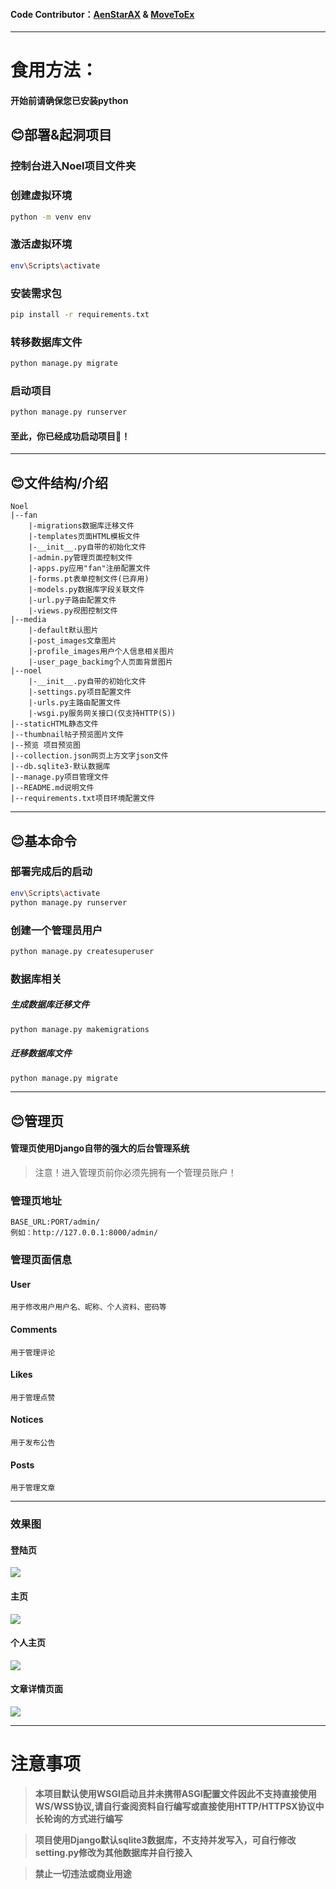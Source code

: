 #### Code Contributor：[AenStarAX](https://github.com/aurora-wangq) & [MoveToEx](https://github.com/MoveToEx)
---
# 食用方法：
#### 开始前请确保您已安装python
## 😊部署&起洞项目
### 控制台进入Noel项目文件夹
### 创建虚拟环境
```sh
python -m venv env
```
### 激活虚拟环境
```sh
env\Scripts\activate
```
### 安装需求包
```sh
pip install -r requirements.txt
```
### 转移数据库文件
```sh
python manage.py migrate
```
### 启动项目
```sh
python manage.py runserver
```
#### 至此，你已经成功启动项目🥳！
---
## 😊文件结构/介绍
```text
Noel
|--fan
    |-migrations数据库迁移文件
    |-templates页面HTML模板文件
    |-__init__.py自带的初始化文件
    |-admin.py管理页面控制文件
    |-apps.py应用"fan"注册配置文件
    |-forms.pt表单控制文件(已弃用)
    |-models.py数据库字段关联文件
    |-url.py子路由配置文件
    |-views.py视图控制文件
|--media
    |-default默认图片
    |-post_images文章图片
    |-profile_images用户个人信息相关图片
    |-user_page_backimg个人页面背景图片
|--noel
    |-__init__.py自带的初始化文件
    |-settings.py项目配置文件
    |-urls.py主路由配置文件
    |-wsgi.py服务网关接口(仅支持HTTP(S))
|--staticHTML静态文件
|--thumbnail帖子预览图片文件
|--预览 项目预览图
|--collection.json网页上方文字json文件
|--db.sqlite3-默认数据库
|--manage.py项目管理文件
|--README.md说明文件
|--requirements.txt项目环境配置文件
```



---
## 😊基本命令
### 部署完成后的启动
```sh
env\Scripts\activate
python manage.py runserver
```
### 创建一个管理员用户
```sh
python manage.py createsuperuser
```
### 数据库相关
##### 生成数据库迁移文件
```sh
python manage.py makemigrations
```
##### 迁移数据库文件
```sh
python manage.py migrate
```
---
## 😊管理页
#### 管理页使用Django自带的强大的后台管理系统
>注意！进入管理页前你必须先拥有一个管理员账户！
### 管理页地址
```url
BASE_URL:PORT/admin/
例如：http://127.0.0.1:8000/admin/
```
### 管理页面信息
#### User
```text
用于修改用户用户名、昵称、个人资料、密码等
```
#### Comments
```text
用于管理评论
```
#### Likes
```text
用于管理点赞
```
#### Notices
```text
用于发布公告
```
#### Posts
```text
用于管理文章
```
---
### 效果图

#### 登陆页
<image src="https://github.com/aurora-wangq/NoelWebsite/blob/main/Noel/%E9%A2%84%E8%A7%88/Login.png">
  
#### 主页
<image src="https://github.com/aurora-wangq/NoelWebsite/blob/main/Noel/%E9%A2%84%E8%A7%88/Home.png">
  
#### 个人主页
<image src="https://github.com/aurora-wangq/NoelWebsite/blob/main/Noel/%E9%A2%84%E8%A7%88/MyPage.png">
  
#### 文章详情页面
<image src="https://github.com/aurora-wangq/NoelWebsite/blob/main/Noel/%E9%A2%84%E8%A7%88/Post.png">

---

# 注意事项
>**本项目默认使用WSGI启动且并未携带ASGI配置文件因此不支持直接使用WS/WSS协议,请自行查阅资料自行编写或直接使用HTTP/HTTPSX协议中长轮询的方式进行编写**

>**项目使用Django默认sqlite3数据库，不支持并发写入，可自行修改setting.py修改为其他数据库并自行接入**

>**禁止一切违法或商业用途**
